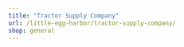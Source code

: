 ```yaml
---
title: "Tractor Supply Company"
url: /little-egg-harbor/tractor-supply-company/
shop: general
---
```

